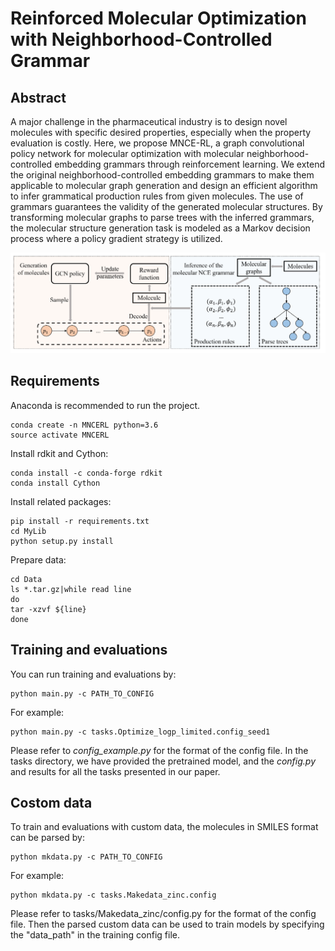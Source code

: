 # Reinforced Molecular Optimization with Neighborhood-Controlled Grammar

## Abstract

A major challenge in the pharmaceutical industry is to design novel molecules with specific desired properties, especially when the property evaluation is costly. Here, we propose MNCE-RL, a graph convolutional policy network for molecular optimization with molecular neighborhood-controlled embedding grammars through reinforcement learning. We extend the original neighborhood-controlled embedding grammars to make them applicable to molecular graph generation and design an efficient algorithm to infer grammatical production rules from given molecules. The use of grammars guarantees the validity of the generated molecular structures. By transforming molecular graphs to parse trees with the inferred grammars, the molecular structure generation task is modeled as a Markov decision process where a policy gradient strategy is utilized. 

![Illustration of Our Framework.](./Image/framework.png)

## Requirements

Anaconda is recommended to run the project.
~~~
conda create -n MNCERL python=3.6 
source activate MNCERL
~~~

Install rdkit and Cython:
~~~
conda install -c conda-forge rdkit
conda install Cython
~~~

Install related packages:
~~~
pip install -r requirements.txt
cd MyLib
python setup.py install
~~~
Prepare data:
~~~
cd Data
ls *.tar.gz|while read line
do
tar -xzvf ${line}
done
~~~

## Training and evaluations

You can run training and evaluations by:
~~~
python main.py -c PATH_TO_CONFIG
~~~
For example:
~~~
python main.py -c tasks.Optimize_logp_limited.config_seed1
~~~
Please refer to *config_example.py* for the format of the config file. In the tasks directory, we have provided the pretrained model, and the *config.py* and results for all the tasks presented in our paper.


## Costom data
To train and evaluations with custom data, the molecules in SMILES format can be parsed by:
~~~
python mkdata.py -c PATH_TO_CONFIG
~~~
For example:
~~~
python mkdata.py -c tasks.Makedata_zinc.config
~~~
Please refer to tasks/Makedata_zinc/config.py for the format of the config file. Then the parsed custom data can be used to train models by specifying the "data_path" in the training config file.

